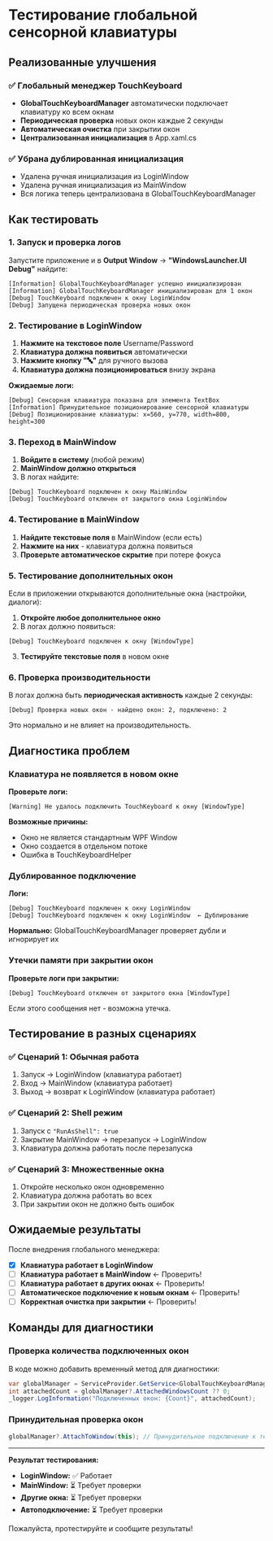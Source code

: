 # Тестирование глобальной сенсорной клавиатуры

## Реализованные улучшения

### ✅ Глобальный менеджер TouchKeyboard
- **GlobalTouchKeyboardManager** автоматически подключает клавиатуру ко всем окнам
- **Периодическая проверка** новых окон каждые 2 секунды
- **Автоматическая очистка** при закрытии окон
- **Централизованная инициализация** в App.xaml.cs

### ✅ Убрана дублированная инициализация
- Удалена ручная инициализация из LoginWindow
- Удалена ручная инициализация из MainWindow
- Вся логика теперь централизована в GlobalTouchKeyboardManager

## Как тестировать

### 1. Запуск и проверка логов

Запустите приложение и в **Output Window** → **"WindowsLauncher.UI Debug"** найдите:

```
[Information] GlobalTouchKeyboardManager успешно инициализирован
[Information] GlobalTouchKeyboardManager инициализирован для 1 окон
[Debug] TouchKeyboard подключен к окну LoginWindow
[Debug] Запущена периодическая проверка новых окон
```

### 2. Тестирование в LoginWindow

1. **Нажмите на текстовое поле** Username/Password
2. **Клавиатура должна появиться** автоматически
3. **Нажмите кнопку "🔤"** для ручного вызова
4. **Клавиатура должна позиционироваться** внизу экрана

**Ожидаемые логи:**
```
[Debug] Сенсорная клавиатура показана для элемента TextBox
[Information] Принудительное позиционирование сенсорной клавиатуры
[Debug] Позиционирование клавиатуры: x=560, y=770, width=800, height=300
```

### 3. Переход в MainWindow

1. **Войдите в систему** (любой режим)
2. **MainWindow должно открыться**
3. В логах найдите:
```
[Debug] TouchKeyboard подключен к окну MainWindow
[Debug] TouchKeyboard отключен от закрытого окна LoginWindow
```

### 4. Тестирование в MainWindow

1. **Найдите текстовые поля** в MainWindow (если есть)
2. **Нажмите на них** - клавиатура должна появиться
3. **Проверьте автоматическое скрытие** при потере фокуса

### 5. Тестирование дополнительных окон

Если в приложении открываются дополнительные окна (настройки, диалоги):

1. **Откройте любое дополнительное окно**
2. В логах должно появиться:
```
[Debug] TouchKeyboard подключен к окну [WindowType]
```
3. **Тестируйте текстовые поля** в новом окне

### 6. Проверка производительности

В логах должна быть **периодическая активность** каждые 2 секунды:
```
[Debug] Проверка новых окон - найдено окон: 2, подключено: 2
```

Это нормально и не влияет на производительность.

## Диагностика проблем

### Клавиатура не появляется в новом окне

**Проверьте логи:**
```
[Warning] Не удалось подключить TouchKeyboard к окну [WindowType]
```

**Возможные причины:**
- Окно не является стандартным WPF Window
- Окно создается в отдельном потоке
- Ошибка в TouchKeyboardHelper

### Дублированное подключение

**Логи:**
```
[Debug] TouchKeyboard подключен к окну LoginWindow
[Debug] TouchKeyboard подключен к окну LoginWindow  ← Дублирование
```

**Нормально:** GlobalTouchKeyboardManager проверяет дубли и игнорирует их

### Утечки памяти при закрытии окон

**Проверьте логи при закрытии:**
```
[Debug] TouchKeyboard отключен от закрытого окна [WindowType]
```

Если этого сообщения нет - возможна утечка.

## Тестирование в разных сценариях

### ✅ Сценарий 1: Обычная работа
1. Запуск → LoginWindow (клавиатура работает)
2. Вход → MainWindow (клавиатура работает)
3. Выход → возврат к LoginWindow (клавиатура работает)

### ✅ Сценарий 2: Shell режим
1. Запуск с `"RunAsShell": true`
2. Закрытие MainWindow → перезапуск → LoginWindow
3. Клавиатура должна работать после перезапуска

### ✅ Сценарий 3: Множественные окна
1. Откройте несколько окон одновременно
2. Клавиатура должна работать во всех
3. При закрытии окон не должно быть ошибок

## Ожидаемые результаты

После внедрения глобального менеджера:

- [x] **Клавиатура работает в LoginWindow**
- [ ] **Клавиатура работает в MainWindow** ← Проверить!
- [ ] **Клавиатура работает в других окнах** ← Проверить!
- [ ] **Автоматическое подключение к новым окнам** ← Проверить!
- [ ] **Корректная очистка при закрытии** ← Проверить!

## Команды для диагностики

### Проверка количества подключенных окон
В коде можно добавить временный метод для диагностики:
```csharp
var globalManager = ServiceProvider.GetService<GlobalTouchKeyboardManager>();
int attachedCount = globalManager?.AttachedWindowsCount ?? 0;
_logger.LogInformation("Подключенных окон: {Count}", attachedCount);
```

### Принудительная проверка окон
```csharp
globalManager?.AttachToWindow(this); // Принудительное подключение к текущему окну
```

---

**Результат тестирования:**

- **LoginWindow:** ✅ Работает
- **MainWindow:** ⏳ Требует проверки  
- **Другие окна:** ⏳ Требует проверки
- **Автоподключение:** ⏳ Требует проверки

Пожалуйста, протестируйте и сообщите результаты!